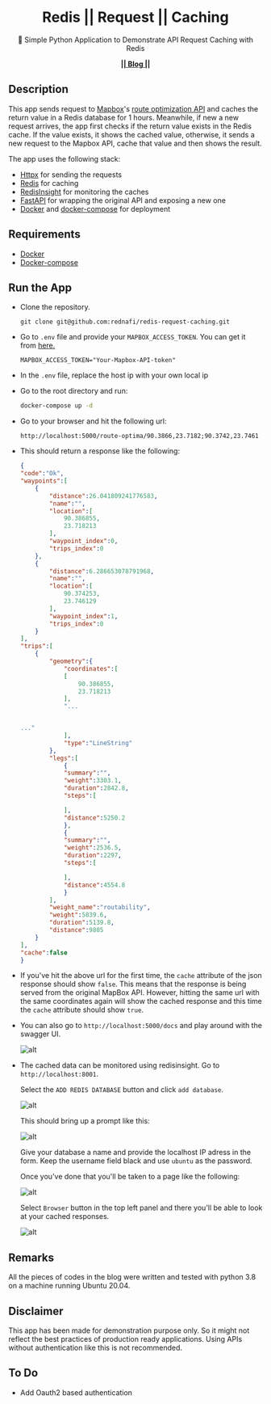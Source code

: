 <div align="center">

# Redis || Request || Caching

🐍 Simple Python Application to Demonstrate API Request Caching with Redis

</div>

<div align="center">

[**|| Blog ||**](https://rednafi.github.io/digressions/python/database/2020/05/25/python-redis-cache.html)

</div>

## Description

This app sends request to [Mapbox](https://www.mapbox.com/)'s [route optimization API](https://docs.mapbox.com/api/navigation/#optimization) and caches the return value in a Redis database for 1 hours. Meanwhile, if new a new request arrives, the app first checks if the return value exists in the Redis cache. If the value exists, it shows the cached value, otherwise, it sends a new request to the Mapbox API, cache that value and then shows the result.

The app uses the following stack:

* [Httpx](https://github.com/encode/httpx/) for sending the requests
* [Redis](https://redis.io/) for caching
* [RedisInsight](https://redislabs.com/redisinsight/) for monitoring the caches
* [FastAPI](https://github.com/tiangolo/fastapi) for wrapping the original API and exposing a new one
* [Docker](https://www.docker.com/) and [docker-compose](https://docs.docker.com/compose/) for deployment

## Requirements

* [Docker](https://www.docker.com/)
* [Docker-compose](https://docs.docker.com/compose/)

## Run the App

* Clone the repository.

    ```
    git clone git@github.com:rednafi/redis-request-caching.git
    ```

* Go to `.env` file and provide your `MAPBOX_ACCESS_TOKEN`. You can get it from [here.](https://docs.mapbox.com/help/how-mapbox-works/access-tokens/)

    ```
    MAPBOX_ACCESS_TOKEN="Your-Mapbox-API-token"
    ```

* In the `.env` file, replace the host ip with your own local ip

* Go to the root directory and run:

    ```bash
    docker-compose up -d
    ```

* Go to your browser and hit the following url:

    ```
    http://localhost:5000/route-optima/90.3866,23.7182;90.3742,23.7461
    ```

* This should return a response like the following:

    ```json
    {
    "code":"Ok",
    "waypoints":[
        {
            "distance":26.041809241776583,
            "name":"",
            "location":[
                90.386855,
                23.718213
            ],
            "waypoint_index":0,
            "trips_index":0
        },
        {
            "distance":6.286653078791968,
            "name":"",
            "location":[
                90.374253,
                23.746129
            ],
            "waypoint_index":1,
            "trips_index":0
        }
    ],
    "trips":[
        {
            "geometry":{
                "coordinates":[
                [
                    90.386855,
                    23.718213
                ],
                "...


    ..."
                ],
                "type":"LineString"
            },
            "legs":[
                {
                "summary":"",
                "weight":3303.1,
                "duration":2842.8,
                "steps":[

                ],
                "distance":5250.2
                },
                {
                "summary":"",
                "weight":2536.5,
                "duration":2297,
                "steps":[

                ],
                "distance":4554.8
                }
            ],
            "weight_name":"routability",
            "weight":5839.6,
            "duration":5139.8,
            "distance":9805
        }
    ],
    "cache":false
    }
    ```

* If you've hit the above url for the first time, the `cache` attribute of the json response should show `false`. This means that the response is being served from the original MapBox API. However, hitting the same url with the same coordinates again will show the cached response and this time the `cache` attribute should show `true`.

* You can also go to `http://localhost:5000/docs` and play around with the swagger UI.


    ![alt](https://user-images.githubusercontent.com/30027932/96722413-2d0e4500-13cf-11eb-852b-ec53f85585c1.png)



* The cached data can be monitored using redisinsight. Go to `http://localhost:8001`.

    Select the `ADD REDIS DATABASE` button and click `add database`.

    ![alt](https://user-images.githubusercontent.com/30027932/96720922-3bf3f800-13cd-11eb-82dc-b35dc9fc93bf.png)

    This should bring up a prompt like this:


    ![alt](https://user-images.githubusercontent.com/30027932/96721353-d3f1e180-13cd-11eb-9510-2baac21e6132.png)

    Give your database a name and provide the localhost IP adress in the form. Keep the username field black and use `ubuntu` as the password.

    Once you've done that you'll be taken to a page like the following:


    ![alt](https://user-images.githubusercontent.com/30027932/96721819-7ad67d80-13ce-11eb-9511-c1fa85ed129a.png)

    Select `Browser` button in the top left panel and there you'll be able to look at your cached responses.

    ![alt](https://user-images.githubusercontent.com/30027932/96722038-c0934600-13ce-11eb-9a38-fb489c13f0fc.png)



## Remarks

All the pieces of codes in the blog were written and tested with python 3.8 on a machine running Ubuntu 20.04.

## Disclaimer

This app has been made for demonstration purpose only. So it might not reflect the best practices of production ready applications. Using APIs without authentication like this is not recommended.

## To Do

* Add Oauth2 based authentication
